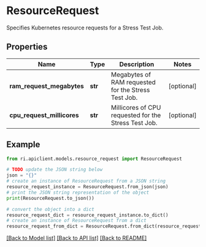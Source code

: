 # ResourceRequest

Specifies Kubernetes resource requests for a Stress Test Job.

## Properties

Name | Type | Description | Notes
------------ | ------------- | ------------- | -------------
**ram_request_megabytes** | **str** | Megabytes of RAM requested for the Stress Test Job. | [optional] 
**cpu_request_millicores** | **str** | Millicores of CPU requested for the Stress Test Job. | [optional] 

## Example

```python
from ri.apiclient.models.resource_request import ResourceRequest

# TODO update the JSON string below
json = "{}"
# create an instance of ResourceRequest from a JSON string
resource_request_instance = ResourceRequest.from_json(json)
# print the JSON string representation of the object
print(ResourceRequest.to_json())

# convert the object into a dict
resource_request_dict = resource_request_instance.to_dict()
# create an instance of ResourceRequest from a dict
resource_request_from_dict = ResourceRequest.from_dict(resource_request_dict)
```
[[Back to Model list]](../README.md#documentation-for-models) [[Back to API list]](../README.md#documentation-for-api-endpoints) [[Back to README]](../README.md)

